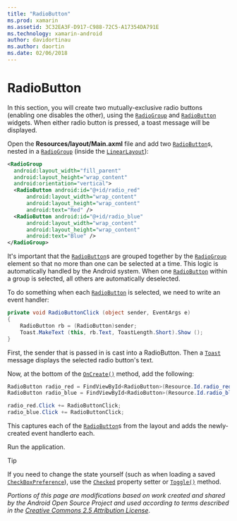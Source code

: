```yaml
---
title: "RadioButton"
ms.prod: xamarin
ms.assetid: 3C32EA3F-D917-C988-72C5-A17354DA791E
ms.technology: xamarin-android
author: davidortinau
ms.author: daortin
ms.date: 02/06/2018
---
```


# RadioButton

In this section, you will create two mutually-exclusive radio buttons
(enabling one disables the other), using the
[`RadioGroup`](xref:Android.Widget.RadioGroup)
and
[`RadioButton`](xref:Android.Widget.RadioButton)
widgets. When either radio button is pressed, a toast message will be
displayed.

Open the **Resources/layout/Main.axml** file and add two
[`RadioButton`](xref:Android.Widget.RadioButton)s, nested in
a
[`RadioGroup`](xref:Android.Widget.RadioGroup) (inside the
[`LinearLayout`](xref:Android.Widget.LinearLayout)):

```xml
<RadioGroup
  android:layout_width="fill_parent"
  android:layout_height="wrap_content"
  android:orientation="vertical">
  <RadioButton android:id="@+id/radio_red"
      android:layout_width="wrap_content"
      android:layout_height="wrap_content"
      android:text="Red" />
  <RadioButton android:id="@+id/radio_blue"
      android:layout_width="wrap_content"
      android:layout_height="wrap_content"
      android:text="Blue" />
</RadioGroup>
```

It's important that the
[`RadioButton`](xref:Android.Widget.RadioButton)s are grouped
together by the
[`RadioGroup`](xref:Android.Widget.RadioGroup) element so
that no more than one can be selected at a time. This logic is
automatically handled by the Android system. When one
[`RadioButton`](xref:Android.Widget.RadioButton)
within a group is selected, all others are automatically
deselected.

To do something when each
[`RadioButton`](xref:Android.Widget.RadioButton) is selected,
we need to write an event handler:

```csharp
private void RadioButtonClick (object sender, EventArgs e)
{
    RadioButton rb = (RadioButton)sender;
    Toast.MakeText (this, rb.Text, ToastLength.Short).Show ();
}
```

First, the sender that is passed in is cast into a RadioButton.
Then a
[`Toast`](xref:Android.Widget.Toast)
message displays the selected radio button's text.

Now, at the bottom of the
[`OnCreate()`](xref:Android.App.Activity.OnCreate*)
method, add the following:

```csharp
RadioButton radio_red = FindViewById<RadioButton>(Resource.Id.radio_red);
RadioButton radio_blue = FindViewById<RadioButton>(Resource.Id.radio_blue);

radio_red.Click += RadioButtonClick;
radio_blue.Click += RadioButtonClick;
```

This captures each of the
[`RadioButton`](xref:Android.Widget.RadioButton)s
from the layout and adds the newly-created event handlerto each.

Run the application.

> [!TIP]
> If you need to change the state yourself (such as when loading a saved
> [`CheckBoxPreference`](xref:Android.Preferences.CheckBoxPreference)),
> use the
> [`Checked`](xref:Android.Widget.CompoundButton.Checked)
> property setter or
> [`Toggle()`](xref:Android.Widget.CompoundButton.Toggle)
> method.

*Portions of this page are modifications based on work created and
shared by the Android Open Source Project and used according to
terms described in the*
[*Creative Commons 2.5 Attribution License*](http://creativecommons.org/licenses/by/2.5/). 
